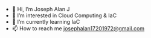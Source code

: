 - 👋 Hi, I’m Joseph Alan J
- 👀 I’m interested in Cloud Computing & IaC
- 🌱 I’m currently learning IaC
- 📫 How to reach me josephalan17201972@gmail.com
 <script src="https://tryhackme.com/badge/1642008"></script>

<!---
josephalan42/josephalan42 is a ✨ special ✨ repository because its `README.md` (this file) appears on your GitHub profile.
You can click the Preview link to take a look at your changes.
--->
